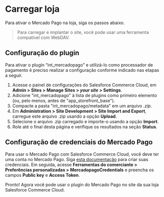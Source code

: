 # Carregar loja

Para ativar o Mercado Pago na loja, siga os passos abaixo.

> Para carregar e implantar o site, você pode usar uma ferramenta compatível com WebDAV.

## Configuração do plugin

Para ativar o plugin “int_mercadopago” e utilizá-lo como processador de pagamento é preciso realizar a configuração conforme indicado nas etapas a seguir.

1. Acesse o painel de configurações do Salesforce Commerce Cloud, em **Admin > Sites > Manage Sites > _your site_ > Settings**.
2. Adicione "int_mercadopago" à lista de plugins como primeiro elemento (ou, pelo menos, antes de "app_storefront_base").
3. Compacte a pasta "int_mercadopago/metadata" em um arquivo _.zip_.
4. Em **Administration > Site Development > Site Import and Export**, carregue este arquivo .zip usando a opção **Upload**.
5. Selecione o arquivo .zip carregado e importe-o usando a opção **Import**.
6. Role até o final desta página e verifique os resultados na seção **Status**.

## Configuração de credenciais do Mercado Pago

Para usar o Mercado Pago com Salesforce Commerce Cloud, você deve ter uma conta no Mercado Pago. Siga [esta documentação](/developers/pt/docs/salesforce/additional-content/credentials) para criar suas credenciais. Em seguida, acesse **Ferramentas do comerciante > Preferências personalizadas > MercadopagoCredentials** e preencha os campos **Public key** e **Access Token**.

Pronto! Agora você pode usar o plugin do Mercado Pago no site da sua loja Salesforce Commerce Cloud.